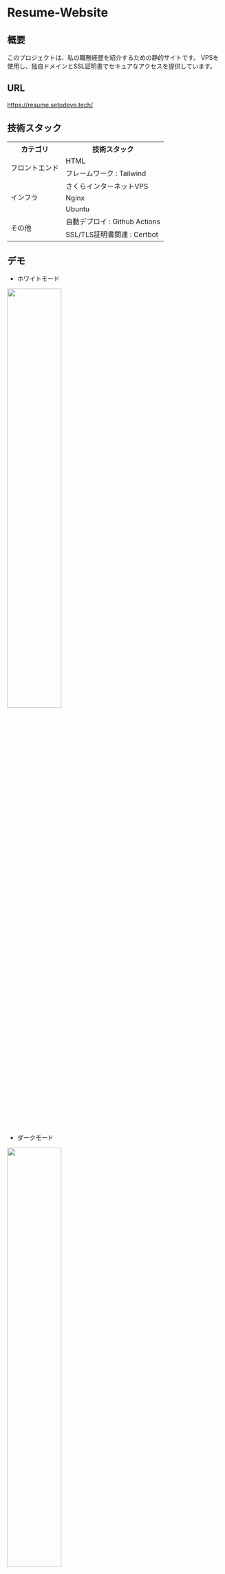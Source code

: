 # Resume-Website

## 概要
このプロジェクトは、私の職務経歴を紹介するための静的サイトです。
VPSを使用し、独自ドメインとSSL証明書でセキュアなアクセスを提供しています。

## URL
https://resume.setodeve.tech/

## 技術スタック
<table>
<tr>
  <th>カテゴリ</th>
  <th>技術スタック</th>
</tr>
<tr>
  <td rowspan=2>フロントエンド</td>
  <td>HTML</td>
</tr>
<tr>
  <td>フレームワーク : Tailwind</td>
</tr>
<tr>
  <td rowspan=3>インフラ</td>
  <td>さくらインターネットVPS</td>
</tr>
<tr>
  <td>Nginx</td>
</tr>
<tr>
  <td>Ubuntu</td>
</tr>
<tr>
  <td rowspan=3>その他</td>
  <td>自動デプロイ : Github Actions</td>
</tr>
<tr>
  <td>SSL/TLS証明書関連 : Certbot</td>
</tr>
</table>

## デモ

- ホワイトモード

<img width=50% src="https://github.com/setodeve/Video-Compressor-Service/assets/83833293/064297a6-e566-4cbc-b464-315dde554567" alt="">

- ダークモード

<img width=50% src="https://github.com/setodeve/Video-Compressor-Service/assets/83833293/402d6902-1980-430f-a410-74bf2f67eb4b" alt="">


